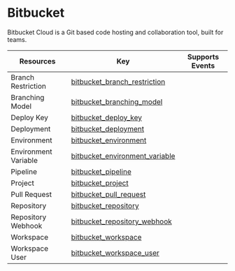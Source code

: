 Bitbucket
=========
Bitbucket Cloud is a Git based code hosting and collaboration tool, built for teams.

| **Resources**        | **Key**                                                                 | **Supports Events** |
| -------------------- | ----------------------------------------------------------------------- | ------------------- |
| Branch Restriction   | [bitbucket\_branch\_restriction](bitbucket\_branch\_restriction.md)     |                     |
| Branching Model      | [bitbucket\_branching\_model](bitbucket\_branching\_model.md)           |                     |
| Deploy Key           | [bitbucket\_deploy\_key](bitbucket\_deploy\_key.md)                     |                     |
| Deployment           | [bitbucket\_deployment](bitbucket\_deployment.md)                       |                     |
| Environment          | [bitbucket\_environment](bitbucket\_environment.md)                     |                     |
| Environment Variable | [bitbucket\_environment\_variable](bitbucket\_environment\_variable.md) |                     |
| Pipeline             | [bitbucket\_pipeline](bitbucket\_pipeline.md)                           |                     |
| Project              | [bitbucket\_project](bitbucket\_project.md)                             |                     |
| Pull Request         | [bitbucket\_pull\_request](bitbucket\_pull\_request.md)                 |                     |
| Repository           | [bitbucket\_repository](bitbucket\_repository.md)                       |                     |
| Repository Webhook   | [bitbucket\_repository\_webhook](bitbucket\_repository\_webhook.md)     |                     |
| Workspace            | [bitbucket\_workspace](bitbucket\_workspace.md)                         |                     |
| Workspace User       | [bitbucket\_workspace\_user](bitbucket\_workspace\_user.md)             |                     |
